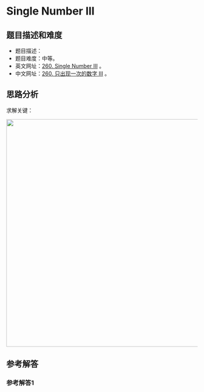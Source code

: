 # Single Number III

## 题目描述和难度
+ 题目描述：
+ 题目难度：中等。
+ 英文网址：[260. Single Number III](https://leetcode.com/problems/single-number-iii/description/)  。
+ 中文网址：[260. 只出现一次的数字 III](https://leetcode-cn.com/problems/single-number-iii/description/)  。
## 思路分析
求解关键：

<img src="https://liweiwei1419.github.io/images/leetcode-solution/" width="600">

## 参考解答
### 参考解答1

```java

```